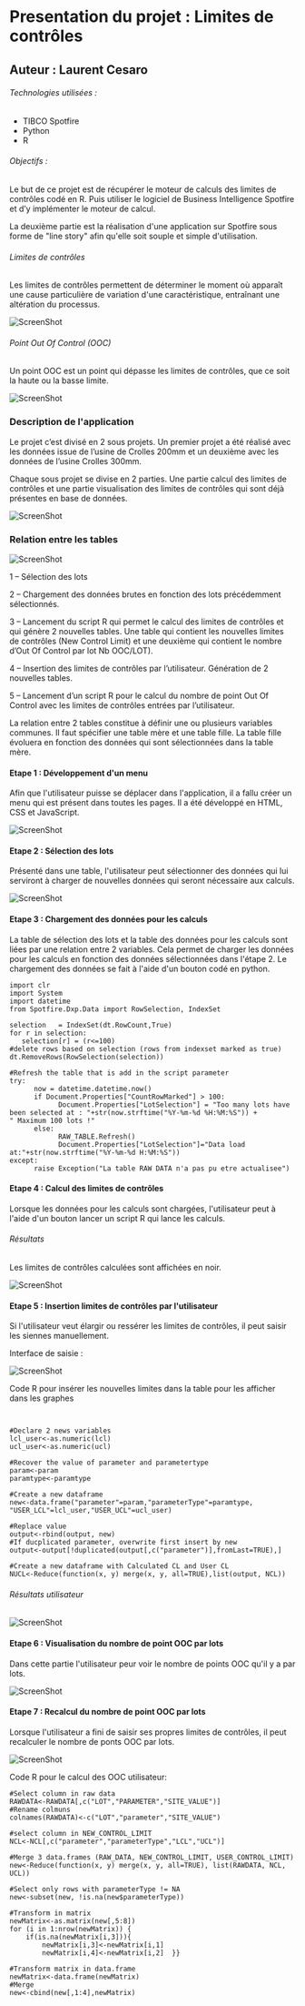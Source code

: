 
# Presentation du projet : Limites de contrôles

## Auteur : Laurent Cesaro

###### Technologies utilisées :
* TIBCO Spotfire
* Python
* R

###### Objectifs :

Le but de ce projet est de récupérer le moteur de calculs des
limites de contrôles codé en R. Puis utiliser le logiciel de Business
Intelligence Spotfire et d’y implémenter le moteur de calcul.

La deuxième partie est la réalisation d'une application sur Spotfire sous forme de "line story" afin qu'elle soit souple et simple d'utilisation.

###### Limites de contrôles

Les limites de contrôles permettent de déterminer le moment où apparaît une cause particulière de variation d'une caractéristique, entraînant une altération du processus.

![ScreenShot](CL.PNG)

###### Point Out Of Control (OOC)

Un point OOC est un point qui dépasse les limites de contrôles, que ce soit la haute
ou la basse limite. 

![ScreenShot](OOC.PNG)

### Description de l'application

Le projet c’est divisé en 2 sous projets. Un premier projet
a été réalisé avec les données issue de l’usine de Crolles 200mm et un deuxième
avec les données de l’usine Crolles 300mm.

Chaque sous projet se divise en 2 parties. Une partie calcul
des limites de contrôles et une partie visualisation des limites de contrôles
qui sont déjà présentes en base de données.

![ScreenShot](ShApplication.PNG)

### Relation entre les tables

![ScreenShot](table.PNG)


1 – Sélection des lots

2 – Chargement des données brutes en fonction des lots précédemment
sélectionnés.

3 – Lancement du script R qui permet le calcul des limites de contrôles et qui
génère 2 nouvelles tables. Une table qui contient les nouvelles limites de
contrôles (New Control Limit) et une deuxième qui contient le nombre d’Out Of
Control par lot Nb OOC/LOT).

4 – Insertion des limites de contrôles par l’utilisateur. Génération de 2
nouvelles tables.

5 – Lancement d’un script R pour le calcul du nombre de point Out Of Control avec
les limites de contrôles entrées par l’utilisateur.

La relation entre 2
tables constitue à définir une ou plusieurs variables communes. Il faut
spécifier une table mère et une table fille. La table fille évoluera en
fonction des données qui sont sélectionnées dans la table mère.



#### Etape 1 : Développement d'un menu
Afin que l'utilisateur puisse se déplacer dans l'application, il a fallu créer un menu qui est présent dans toutes les pages. 
Il a été développé en HTML, CSS et JavaScript.

![ScreenShot](menu.PNG)

#### Etape 2 : Sélection des lots
Présenté dans une table, l'utilisateur peut sélectionner des données qui lui serviront à charger de nouvelles données qui seront nécessaire aux calculs.

![ScreenShot](CharData.PNG)

#### Etape 3 : Chargement des données pour les calculs
La table de sélection des lots et la table des données pour les calculs sont liées par une relation entre 2 variables. Cela permet de charger les données pour les calculs en fonction des données sélectionnées dans l'étape 2.
Le chargement des données se fait à l'aide d'un bouton codé en python.

```
import clr
import System 
import datetime
from Spotfire.Dxp.Data import RowSelection, IndexSet

selection   = IndexSet(dt.RowCount,True)
for r in selection:
   selection[r] = (r<=100)
#delete rows based on selection (rows from indexset marked as true)
dt.RemoveRows(RowSelection(selection))

#Refresh the table that is add in the script parameter
try:
      now = datetime.datetime.now()
      if Document.Properties["CountRowMarked"] > 100:      
            Document.Properties["LotSelection"] = "Too many lots have been selected at : "+str(now.strftime("%Y-%m-%d %H:%M:%S")) + " Maximum 100 lots !"
      else:
            RAW_TABLE.Refresh()
            Document.Properties["LotSelection"]="Data load at:"+str(now.strftime("%Y-%m-%d H:%M:%S")) 
except:
      raise Exception("La table RAW DATA n'a pas pu etre actualisee")
```

#### Etape 4 : Calcul des limites de contrôles
Lorsque les données pour les calculs sont chargées, l'utilisateur peut à l'aide d'un bouton lancer un script R qui lance les calculs.

###### Résultats
Les limites de contrôles calculées sont affichées en noir.

![ScreenShot](Result.PNG)

#### Etape 5 : Insertion limites de contrôles par l'utilisateur

Si l'utilisateur veut élargir ou ressérer les limites de contrôles, il peut saisir les siennes manuellement.

Interface de saisie :

![ScreenShot](Insert.PNG)

Code R pour insérer les nouvelles limites dans la table pour les afficher dans les graphes
```


#Declare 2 news variables
lcl_user<-as.numeric(lcl)
ucl_user<-as.numeric(ucl) 

#Recover the value of parameter and parametertype
param<-param
paramtype<-paramtype

#Create a new dataframe
new<-data.frame("parameter"=param,"parameterType"=paramtype, "USER_LCL"=lcl_user,"USER_UCL"=ucl_user)

#Replace value
output<-rbind(output, new)
#If ducplicated parameter, overwrite first insert by new
output<-output[!duplicated(output[,c("parameter")],fromLast=TRUE),]

#Create a new dataframe with Calculated CL and User CL
NUCL<-Reduce(function(x, y) merge(x, y, all=TRUE),list(output, NCL))
```

###### Résultats utilisateur

![ScreenShot](UserCLG.PNG)


#### Etape 6 : Visualisation du nombre de point OOC par lots
Dans cette partie l'utilisateur peur voir le nombre de points OOC qu'il y a par lots.

![ScreenShot](OOCL.PNG)

#### Etape 7 : Recalcul du nombre de point OOC par lots
Lorsque l'utilisateur a fini de saisir ses propres limites de contrôles, il peut recalculer le nombre de ponts OOC par lots.

![ScreenShot](OOCU.PNG)

Code R pour le calcul des OOC utilisateur:
```
#Select column in raw data
RAWDATA<-RAWDATA[,c("LOT","PARAMETER","SITE_VALUE")]
#Rename colmuns
colnames(RAWDATA)<-c("LOT","parameter","SITE_VALUE")

#select column in NEW_CONTROL_LIMIT
NCL<-NCL[,c("parameter","parameterType","LCL","UCL")]

#Merge 3 data.frames (RAW_DATA, NEW_CONTROL_LIMIT, USER_CONTROL_LIMIT)
new<-Reduce(function(x, y) merge(x, y, all=TRUE), list(RAWDATA, NCL, UCL))

#Select only rows with parameterType != NA
new<-subset(new, !is.na(new$parameterType))

#Transform in matrix
newMatrix<-as.matrix(new[,5:8])
for (i in 1:nrow(newMatrix)) {  
    if(is.na(newMatrix[i,3])){    
        newMatrix[i,3]<-newMatrix[i,1]    
        newMatrix[i,4]<-newMatrix[i,2]  }}
        
#Transform matrix in data.frame
newMatrix<-data.frame(newMatrix)
#Merge 
new<-cbind(new[,1:4],newMatrix)
```
